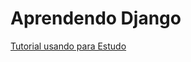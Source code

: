 # Aprendendo Django 

[Tutorial usando para Estudo](https://www.youtube.com/playlist?list=PLEsfXFp6DpzQFqfCur9CJ4QnKQTVXUsRy)
